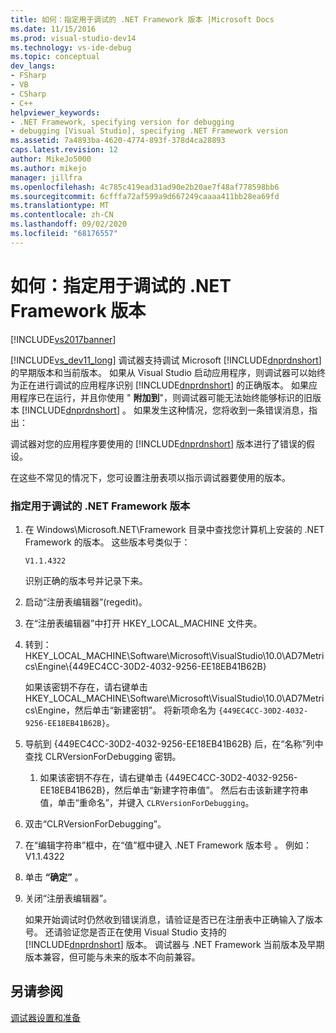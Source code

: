 ```yaml
---
title: 如何：指定用于调试的 .NET Framework 版本 |Microsoft Docs
ms.date: 11/15/2016
ms.prod: visual-studio-dev14
ms.technology: vs-ide-debug
ms.topic: conceptual
dev_langs:
- FSharp
- VB
- CSharp
- C++
helpviewer_keywords:
- .NET Framework, specifying version for debugging
- debugging [Visual Studio], specifying .NET Framework version
ms.assetid: 7a4893ba-4620-4774-893f-378d4ca28893
caps.latest.revision: 12
author: MikeJo5000
ms.author: mikejo
manager: jillfra
ms.openlocfilehash: 4c785c419ead31ad90e2b20ae7f48af778598bb6
ms.sourcegitcommit: 6cfffa72af599a9d667249caaaa411bb28ea69fd
ms.translationtype: MT
ms.contentlocale: zh-CN
ms.lasthandoff: 09/02/2020
ms.locfileid: "68176557"
---
```

# <a name="how-to-specify-a-net-framework-version-for-debugging"></a>如何：指定用于调试的 .NET Framework 版本
[!INCLUDE[vs2017banner](../includes/vs2017banner.md)]

[!INCLUDE[vs_dev11_long](../includes/vs-dev11-long-md.md)] 调试器支持调试 Microsoft [!INCLUDE[dnprdnshort](../includes/dnprdnshort-md.md)] 的早期版本和当前版本。 如果从 Visual Studio 启动应用程序，则调试器可以始终为正在进行调试的应用程序识别 [!INCLUDE[dnprdnshort](../includes/dnprdnshort-md.md)] 的正确版本。 如果应用程序已在运行，并且你使用 " **附加到**"，则调试器可能无法始终能够标识的旧版本 [!INCLUDE[dnprdnshort](../includes/dnprdnshort-md.md)] 。 如果发生这种情况，您将收到一条错误消息，指出：  
  
 调试器对您的应用程序要使用的 [!INCLUDE[dnprdnshort](../includes/dnprdnshort-md.md)] 版本进行了错误的假设。  
  
 在这些不常见的情况下，您可设置注册表项以指示调试器要使用的版本。  
  
### <a name="to-specify-a-net-framework-version-for-debugging"></a>指定用于调试的 .NET Framework 版本  
  
1. 在 Windows\Microsoft.NET\Framework 目录中查找您计算机上安装的 .NET Framework 的版本。 这些版本号类似于：  
  
     `V1.1.4322`  
  
     识别正确的版本号并记录下来。  
  
2. 启动“注册表编辑器”(regedit)。  
  
3. 在“注册表编辑器”中打开 HKEY_LOCAL_MACHINE 文件夹。  
  
4. 转到：HKEY_LOCAL_MACHINE\Software\Microsoft\VisualStudio\10.0\AD7Metrics\Engine\\{449EC4CC-30D2-4032-9256-EE18EB41B62B}  
  
     如果该密钥不存在，请右键单击 HKEY_LOCAL_MACHINE\Software\Microsoft\VisualStudio\10.0\AD7Metrics\Engine，然后单击“新建密钥”。 将新项命名为 `{449EC4CC-30D2-4032-9256-EE18EB41B62B}`。  
  
5. 导航到 {449EC4CC-30D2-4032-9256-EE18EB41B62B} 后，在“名称”列中查找 CLRVersionForDebugging 密钥。  
  
    1. 如果该密钥不存在，请右键单击 {449EC4CC-30D2-4032-9256-EE18EB41B62B}，然后单击“新建字符串值”。 然后右击该新建字符串值，单击“重命名”，并键入 `CLRVersionForDebugging`。  
  
6. 双击“CLRVersionForDebugging”。  
  
7. 在“编辑字符串”框中，在“值”框中键入 .NET Framework 版本号 。 例如：V1.1.4322  
  
8. 单击 **“确定”** 。  
  
9. 关闭“注册表编辑器”。  
  
     如果开始调试时仍然收到错误消息，请验证是否已在注册表中正确输入了版本号。 还请验证您是否正在使用 Visual Studio 支持的 [!INCLUDE[dnprdnshort](../includes/dnprdnshort-md.md)] 版本。 调试器与 .NET Framework 当前版本及早期版本兼容，但可能与未来的版本不向前兼容。  
  
## <a name="see-also"></a>另请参阅  
 [调试器设置和准备](../debugger/debugger-settings-and-preparation.md)
